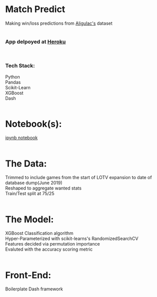 # Match Predict
Making win/loss predictions from [Aligulac's](http://aligulac.com/) dataset<br/>
<br/>

### App delpoyed at [Heroku](https://sc2predict.herokuapp.com/) 
<br/>

### Tech Stack:
Python <br/>
Pandas<br/>
Scikit-Learn<br/>
XGBoost<br/>
Dash<br/>
<br/>
# Notebook(s):
[ipynb notebook](https://github.com/mjh09/match-predict/blob/master/notebooks/alig_predict.ipynb)<br/>
<br/>
# The Data:
Trimmed to include games from the start of LOTV expansion to date of database dump(June 2019)<br/>
Reshaped to aggregate wanted stats<br/>
Train/Test split at 75/25<br/>
<br/>
# The Model:
XGBoost Classification algorithm<br/>
Hyper-Parameterized with scikit-learns's RandomizedSearchCV<br/>
Features decided via permutation importance<br/>
Evaluted with the accuracy scoring metric<br/>
<br/>
# Front-End:
Boilerplate Dash framework<br/>
